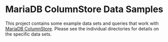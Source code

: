 # MariaDB ColumnStore Data Samples
This project contains some example data sets and queries that work with [MariaDB ColumnStore](https://mariadb.com/kb/en/library/mariadb-columnstore/). 
Please see the individual directories for details on the specific data sets.
